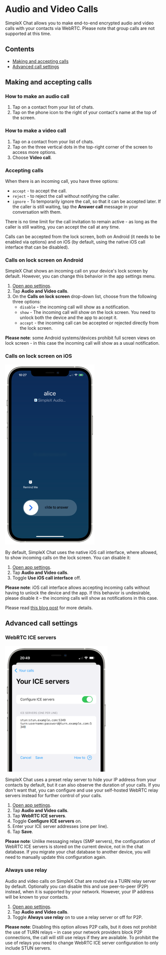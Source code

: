 # Audio and Video Calls

SimpleX Chat allows you to make end-to-end encrypted audio and video calls with your contacts via WebRTC. Please note that group calls are not supported at this time.

## Contents

- [Making and accepting calls](#making-and-accepting-calls)
- [Advanced call settings](#advanced-call-settings)

## Making and accepting calls

### How to make an audio call

1. Tap on a contact from your list of chats.
2. Tap on the phone icon to the right of your contact's name at the top of the screen.

### How to make a video call

1. Tap on a contact from your list of chats.
2. Tap on the three vertical dots in the top-right corner of the screen to access more options.
3. Choose **Video call**.

### Accepting calls

When there is an incoming call, you have three options:

- `accept` - to accept the call.
- `reject` - to reject the call without notifying the caller.
- `ignore` - To temporarily ignore the call, so that it can be accepted later. If the caller is still waiting, tap the **Answer call** message in your conversation with them.

There is no time limit for the call invitation to remain active - as long as the caller is still waiting, you can accept the call at any time.

Calls can be accepted from the lock screen, both on Android (it needs to be enabled via options) and on iOS (by default, using the native iOS call interface that can be disabled).

### Calls on lock screen on Android

SimpleX Chat shows an incoming call on your device's lock screen by default. However, you can change this behavior in the app settings menu.

1. [Open app settings](./app-settings.md#opening-app-settings).
2. Tap **Audio and Video calls**.
3. On the **Calls on lock screen** drop-down list, choose from the following three options:
   - `disable` - the incoming call will show as a notification.
   - `show` - The incoming call will show on the lock screen. You need to unlock both the device and the app to accept it.
   - `accept` - the incoming call can be accepted or rejected directly from the lock screen. 

**Please note**: some Android systems/devices prohibit full screen views on lock screen - in this case the incoming call will show as a usual notification.

### Calls on lock screen on iOS

<img src="../../blog/images/20230328-call1.png" width="288">

By default, SimpleX Chat uses the native iOS call interface, where allowed, to show incoming calls on the lock screen. You can disable it:

1. [Open app settings](./app-settings.md#opening-app-settings).
2. Tap **Audio and Video calls**.
3. Toggle **Use iOS call interface** off.

**Please note**: iOS call interface allows accepting incoming calls without having to unlock the device and the app. If this behavior is undesirable, please disable it – the incoming calls will show as notifications in this case.

Please read [this blog post](../../blog/20230328-simplex-chat-v4-6-hidden-profiles.md#improved-audiovideo-calls) for more details.

## Advanced call settings

### WebRTC ICE servers

<img src="../../blog/images/20220928-ice-servers.png" width="330">

SimpleX Chat uses a preset relay server to hide your IP address from your contacts by default, but it can also observe the duration of your calls. If you don't want that, you can configure and use your self-hosted WebRTC relay servers instead for further control of your calls.

1. [Open app settings](./app-settings.md#opening-app-settings).
2. Tap **Audio and Video calls**.
3. Tap **WebRTC ICE servers**.
4. Toggle **Configure ICE servers** on.
5. Enter your ICE server addresses (one per line).
6. Tap **Save**.

**Please note**: Unlike messaging relays (SMP servers), the configuration of WebRTC ICE servers is stored on the current device, not in the chat database. If you migrate your chat database to another device, you will need to manually update this configuration again.

### Always use relay

Audio and video calls on SimpleX Chat are routed via a TURN relay server by default. Optionally you can disable this and use peer-to-peer (P2P) instead, when it is supported by your network. However, your IP address will be known to your contacts.

1. [Open app settings](./app-settings.md#opening-app-settings).
2. Tap **Audio and Video calls**.
3. Toggle **Always use relay** on to use a relay server or off for P2P.

**Please note**: Disabling this option allows P2P calls, but it does not prohibit the use of TURN relays – in case your network providers block P2P connections, the call will still use relays if they are available. To prohibit the use of relays you need to change WebRTC ICE server configuration to only include STUN servers.